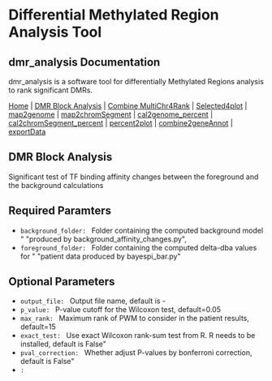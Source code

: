 
# Differential Methylated Region Analysis Tool 
## dmr_analysis Documentation

dmr_analysis is a software tool for differentially Methylated Regions analysis to rank significant DMRs.



[Home](index.md) | [DMR Block Analysis](dmr_analysis_block.md) | [Combine MultiChr4Rank](dmr_combine_multChrs4rank.md) | [Selected4plot](dmr_selected4plot.md) | [map2genome](dmr_map2genome.md) | [map2chromSegment](dmr_map2chromSegment.md) | [cal2genome_percent](dmr_cal2genome_percent.md) | [cal2chromSegment_percent](dmr_cal2chromSegment_percent.md) | [percent2plot](dmr_percent2plot.md) | [combine2geneAnnot](dmr_combine2geneAnnot.md) | [exportData](dmr_exportData.md)   


## DMR Block Analysis

Significant test of TF binding affinity changes between the foreground and the background calculations

## Required Paramters
<ul>
  <li><code>background_folder: </code> Folder containing the computed background model "
                                                                "produced by background_affinity_changes.py",</li>
<li><code>foreground_folder: </code> Folder containing the computed delta-dba values for "
                                                                "patient data produced by bayespi_bar.py"</li>
 
  
</ul>

## Optional Parameters

<ul>
  <li><code>output_file: </code> Output file name, default is - </li>
<li><code>p_value: </code> P-value cutoff for the Wilcoxon test, default=0.05</li>
  <li><code>max_rank: </code> Maximum rank of PWM to consider in the patient results, default=15 </li>
<li><code>exact_test: </code> Use exact Wilcoxon rank-sum test from R. R needs to be installed, default is False"</li>
  <li><code>pval_correction: </code> Whether adjust P-values by bonferroni correction, default is False"</li>
<li><code>: </code></li>
  
</ul>
